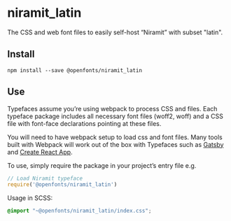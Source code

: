 
# niramit_latin

The CSS and web font files to easily self-host “Niramit” with subset "latin".

## Install

`npm install --save @openfonts/niramit_latin`

## Use

Typefaces assume you’re using webpack to process CSS and files. Each typeface
package includes all necessary font files (woff2, woff) and a CSS file with
font-face declarations pointing at these files.

You will need to have webpack setup to load css and font files. Many tools built
with Webpack will work out of the box with Typefaces such as [Gatsby](https://github.com/gatsbyjs/gatsby)
and [Create React App](https://github.com/facebookincubator/create-react-app).

To use, simply require the package in your project’s entry file e.g.

```javascript
// Load Niramit typeface
require('@openfonts/niramit_latin')
```

Usage in SCSS:
```scss
@import "~@openfonts/niramit_latin/index.css";
```
